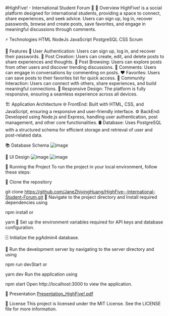 #HighFive! - International Student Forum 🎥
📖 Overview
HighFive! is a social platform designed for international students, providing a space to connect, share experiences, and seek advice. Users can sign up, log in, recover passwords, browse and create posts, save favorites, and engage in meaningful discussions through comments.

⚡ Technologies
HTML
NodeJs
JavaScript
PostgreSQL
CSS
Scrum

🌟 Features
🔐 User Authentication: Users can sign up, log in, and recover their passwords.
📝 Post Creation: Users can create, edit, and delete posts to share experiences and thoughts.
👀 Post Browsing: Users can explore posts from other users and discover trending discussions.
💬 Comments: Users can engage in conversations by commenting on posts.
❤️ Favorites: Users can save posts to their favorites list for quick access.
👥 Community Interaction: Users can connect with others, share experiences, and build meaningful connections.
🎨 Responsive Design: The platform is fully responsive, ensuring a seamless experience across all devices.

🏗️ Application Architecture
🌐 FrontEnd: Built with HTML, CSS, and JavaScript, ensuring a responsive and user-friendly interface.
⚙️ BackEnd: Developed using Node.js and Express, handling user authentication, post management, and other core functionalities.
🛢 Database: Uses PostgreSQL with a structured schema for efficient storage and retrieval of user and post-related data.

📚 Database Schema
![image](https://github.com/user-attachments/assets/f56426fd-27aa-40c8-9c9b-daef2047ff6e)


🎨 UI Design
![image](https://github.com/user-attachments/assets/f31bea0d-6850-4690-b712-891e5a1b3a27)
![image](https://github.com/user-attachments/assets/b9cc3e74-7942-4886-97ea-af5492002a41)

🚦 Running the Project
To run the project in your local environment, follow these steps:

🧬 Clone the repository

git clone https://github.com/JaneZhiyingHuang/HighFive--International-Student-Forum.git
📂 Navigate to the project directory and Install required dependencies using

npm install
or

yarn
🔑 Set up the environment variables required for API keys and database configuration.

🗄️ Initialize the pgAdmin4 database.

🚀 Run the development server by navigating to the server directory and using

npm run devStart
or

yarn dev
Run the application using

npm start
Open http://localhost:3000 to view the application.

🎥 Presentation
[Presentation_HighFive!.pdf](https://github.com/user-attachments/files/18621403/Presentation_HighFive.pdf)


📝 License
This project is licensed under the MIT License. See the LICENSE file for more information.
